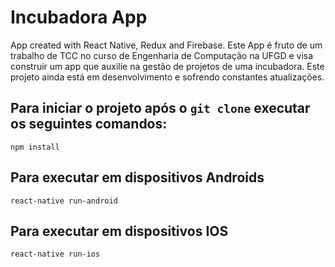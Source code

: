 # Incubadora App
App created with React Native, Redux and Firebase.
Este App é fruto de um trabalho de TCC no curso de Engenharia de Computação na UFGD e visa construir um app que auxilie na gestão de projetos de uma incubadora. Este projeto ainda está em desenvolvimento e sofrendo constantes atualizações.

## Para iniciar o projeto após o `git clone` executar os seguintes comandos:
`npm install`

## Para executar em dispositivos Androids
`react-native run-android`

## Para executar em dispositivos IOS
`react-native run-ios`

